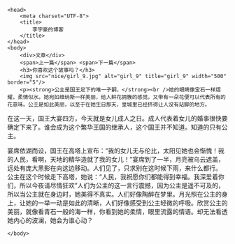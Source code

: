 <!DOCTYPE html>
<html lang='zh-CN'>
    
    <head>
        <meta charset="UTF-8">
        <title>
            李宇豪的博客
        </title>
    </head>
    <body>
        <div>文章</div>
        <span>上一篇</span> <span>下一篇</span>
        <h3>你喜欢这个故事吗？</h3>
        <img src="nice/girl_9.jpg" alt="girl_9" title="girl_9" width="500" border="5"/>
        <p><strong>公主是国王足下的唯一子嗣，</strong><br />她的眼睛像宝石一样熠耀，柔情似水。她宛如维纳斯一样美丽，给人鲜花拥簇的感觉。又带有一朵花便可以代表所有的花意味。公主是如此美丽，以至于在她生日那天，皇城里已经挤得让人没有站脚的地方。
  在这一天，国王大宴四方，今天就是女儿成人之日。成人代表着女儿的婚事很快要确定下来了。谁会成为这个繁华王国的继承人，这个国王并不知道。知道的只有公主。</p>
  宴席依湖而设，国王在高塔上宣布：“我的女儿无与伦比，太阳见她也会惭愧！我的人民，看啊，天地的精华造就了我的女儿！”宴席到了一半，月亮被乌云遮盖，远处有庞大黑影在向这边移动。人们见了，只求别在这时候下雨，来什么都行。
  公主在这个时候走下高塔，她说：“人民，我祝愿你们都能得到幸福。我深爱着你们，所以今夜请尽情狂欢”人们为公主的这一言行震撼，因为公主是遥不可及的，所以当公主就在身边时，她美得不真实。人们好像陶醉在梦里。月光照在公主的身上，让她的一举一动是如此的清晰，人们好像感受到公主轻微的呼吸。欣赏公主的美丽，就像看青石一般的海一样，你看到她的柔情，眼里流露的情语。却无法看透她内心的波澜，她会为谁心动？


    </body>
</html>
